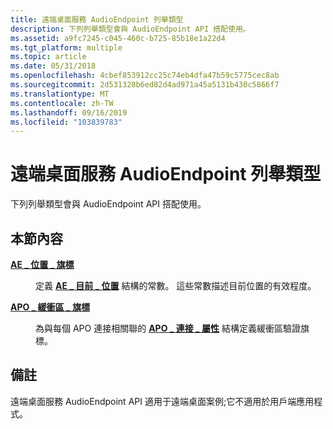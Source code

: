 ```yaml
---
title: 遠端桌面服務 AudioEndpoint 列舉類型
description: 下列列舉類型會與 AudioEndpoint API 搭配使用。
ms.assetid: a9fc7245-c045-460c-b725-85b18e1a22d4
ms.tgt_platform: multiple
ms.topic: article
ms.date: 05/31/2018
ms.openlocfilehash: 4cbef853912cc25c74eb4dfa47b59c5775cec8ab
ms.sourcegitcommit: 2d531328b6ed82d4ad971a45a5131b430c5866f7
ms.translationtype: MT
ms.contentlocale: zh-TW
ms.lasthandoff: 09/16/2019
ms.locfileid: "103839783"
---
```

# <a name="remote-desktop-services-audioendpoint-enumeration-types"></a>遠端桌面服務 AudioEndpoint 列舉類型

下列列舉類型會與 AudioEndpoint API 搭配使用。

## <a name="in-this-section"></a>本節內容

<dl> <dt>

[**AE \_ 位置 \_ 旗標**](/windows/desktop/api/Audioengineendpoint/ne-audioengineendpoint-ae_position_flags)
</dt> <dd>

定義 [**AE \_ 目前 \_ 位置**](/windows/desktop/api/Audioengineendpoint/ns-audioengineendpoint-ae_current_position) 結構的常數。 這些常數描述目前位置的有效程度。

</dd> <dt>

[**APO \_ 緩衝區 \_ 旗標**](/windows/desktop/api/Audioapotypes/ne-audioapotypes-apo_buffer_flags)
</dt> <dd>

為與每個 APO 連接相關聯的 [**APO \_ 連接 \_ 屬性**](/windows/desktop/api/Audioapotypes/ns-audioapotypes-apo_connection_property) 結構定義緩衝區驗證旗標。

</dd> </dl>

## <a name="remarks"></a>備註

遠端桌面服務 AudioEndpoint API 適用于遠端桌面案例;它不適用於用戶端應用程式。

 

 




